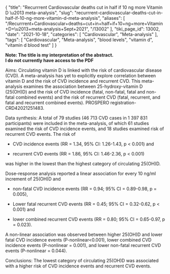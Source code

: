 {
    "title": "Recurrrent Cardiovascular deaths cut in half if 10 ng more Vitamin D \u2013 meta-analysis",
    "slug": "recurrrent-cardiovascular-deaths-cut-in-half-if-10-ng-more-vitamin-d-meta-analysis",
    "aliases": [
        "/Recurrrent+Cardiovascular+deaths+cut+in+half+if+10+ng+more+Vitamin+D+\u2013+meta-analysis+Sept+2021",
        "/13002"
    ],
    "tiki_page_id": 13002,
    "date": "2021-10-18",
    "categories": [
        "Cardiovascular",
        "Meta-analysis"
    ],
    "tags": [
        "Cardiovascular",
        "Meta-analysis",
        "blood levels",
        "vitamin d",
        "vitamin d blood test"
    ]
}


**Note: The title is my interpretation of the abstract.   
I do not currently have access to the PDF** 

</div>

Aims: Circulating vitamin D is linked with the risk of cardiovascular disease (CVD). A meta-analysis has yet to explicitly explore correlation between vitamin D and the risk of CVD incidence and recurrent CVD. This meta-analysis examines the association between 25-hydroxy-vitamin D (25(OH)D) and the risk of CVD incidence (fatal, non-fatal, fatal and non-fatal combined events) and the risk of recurrent CVD (fatal, recurrent, and fatal and recurrent combined events). PROSPERO registration-CRD42021251483.

Data synthesis: A total of 79 studies (46 713 CVD cases in 1 397 831 participants) were included in the meta-analysis, of which 61 studies examined the risk of CVD incidence events, and 18 studies examined risk of recurrent CVD events. The risk of 

* CVD incidence events (RR = 1.34, 95% CI: 1.26-1.43, p < 0.001) and 

* recurrent CVD events (RR = 1.86, 95% CI: 1.46-2.36, p < 0.001) 

was higher in the lowest than the highest category of circulating 25(OH)D. 

Dose-response analysis reported a linear association for every 10 ng/ml increment of 25(OH)D and 

* non-fatal CVD incidence events (RR = 0.94; 95% CI = 0.89-0.98, p = 0.005),

* Lower fatal recurrent CVD events (RR = 0.45; 95% CI = 0.32-0.62, p < 0.001) and 

* lower combined recurrent CVD events (RR = 0.80; 95% CI = 0.65-0.97, p = 0.023). 

A non-linear association was observed between higher 25(OH)D and lower fatal CVD incidence events (P-nonlinear<0.001), lower combined CVD incidence events (P-nonlinear = 0.001), and lower non-fatal recurrent CVD events (P-nonlinear = 0.044).

Conclusions: The lowest category of circulating 25(OH)D was associated with a higher risk of CVD incidence events and recurrent CVD events.